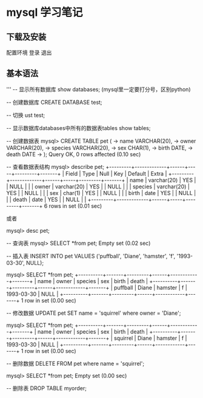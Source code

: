 # mysql 学习笔记

## 下载及安装
配置环境
登录
退出

## 基本语法
'''
-- 显示所有数据库
show databases; (mysql里一定要打分号，区别python)

-- 创建数据库
CREATE DATABASE test;

-- 切换
ust test;

-- 显示数据库databases中所有的数据表tables
show tables;

-- 创建数据表
mysql> CREATE TABLE pet (
    -> name VARCHAR(20),
    -> owner VARCHAR(20),
    -> species VARCHAR(20),
    -> sex CHAR(1),
    -> birth DATE,
    -> death DATE
    -> );
Query OK, 0 rows affected (0.10 sec)

-- 查看数据表结构
mysql> describe pet;
+---------+-------------+------+-----+---------+-------+
| Field   | Type        | Null | Key | Default | Extra |
+---------+-------------+------+-----+---------+-------+
| name    | varchar(20) | YES  |     | NULL    |       |
| owner   | varchar(20) | YES  |     | NULL    |       |
| species | varchar(20) | YES  |     | NULL    |       |
| sex     | char(1)     | YES  |     | NULL    |       |
| birth   | date        | YES  |     | NULL    |       |
| death   | date        | YES  |     | NULL    |       |
+---------+-------------+------+-----+---------+-------+
6 rows in set (0.01 sec)

或者

mysql> desc pet;

-- 查询表
mysql> SELECT *from pet;
Empty set (0.02 sec)

-- 插入表
INSERT INTO pet VALUES ('puffball', 'Diane', 'hamster', 'f', '1993-03-30', NULL);

mysql> SELECT *from pet;
+----------+-------+---------+------+------------+-------+
| name     | owner | species | sex  | birth      | death |
+----------+-------+---------+------+------------+-------+
| puffball | Diane | hamster | f    | 1993-03-30 | NULL  |
+----------+-------+---------+------+------------+-------+
1 row in set (0.00 sec)

-- 修改数据
UPDATE pet SET name = 'squirrel' where owner = 'Diane';

mysql> SELECT *from pet;
+----------+-------+---------+------+------------+-------+
| name     | owner | species | sex  | birth      | death |
+----------+-------+---------+------+------------+-------+
| squirrel | Diane | hamster | f    | 1993-03-30 | NULL  |
+----------+-------+---------+------+------------+-------+
1 row in set (0.00 sec)

-- 删除数据
DELETE FROM pet where name = 'squirrel';

mysql> SELECT *from pet;
Empty set (0.00 sec)

-- 删除表
DROP TABLE myorder;
```
